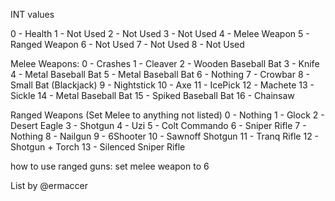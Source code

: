 INT values

0 - Health
1 - Not Used
2 - Not Used
3 - Not Used
4 - Melee Weapon
5 - Ranged Weapon
6 - Not Used
7 - Not Used
8 - Not Used


Melee Weapons:
0 - Crashes
1 - Cleaver
2 - Wooden Baseball Bat
3 - Knife
4 - Metal Baseball Bat
5 - Metal Baseball Bat
6 - Nothing
7 - Crowbar
8 - Small Bat (Blackjack)
9 - Nightstick
10 - Axe
11 - IcePick
12 - Machete
13 - Sickle
14 - Metal Baseball Bat
15 - Spiked Baseball Bat
16 - Chainsaw

Ranged Weapons (Set Melee to anything not listed)
0 - Nothing
1 - Glock
2 - Desert Eagle
3 - Shotgun
4 - Uzi
5 - Colt Commando
6 - Sniper Rifle
7 - Nothing
8 - Nailgun
9 - 6Shooter
10 - Sawnoff Shotgun
11 - Tranq Rifle
12 - Shotgun + Torch
13 - Silenced Sniper Rifle

how to use ranged guns: set melee weapon to 6

List by @ermaccer